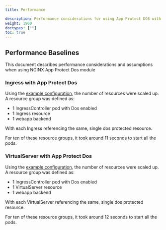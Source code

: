 ```yaml
---
title: Performance

description: Performance considerations for using App Protect DOS with Ingress Controller. 
weight: 1900
doctypes: [""]
toc: true
---
```


## Performance Baselines
This document describes performance considerations and assumptions when using NGINX App Protect Dos module

### Ingress with App Protect Dos

Using the [example configuration](https://github.com/nginxinc/kubernetes-ingress/tree/v2.0.3/examples/appprotect-dos), the number of resources were scaled up. 
A resource group was defined as: 

 * 1 IngressController pod with Dos enabled
 * 1 Ingress resource
 * 1 webapp backend

With each Ingress referencing the same, single dos protected resource.

For ten of these resource groups, it took around 11 seconds to start all the pods.

### VirtualServer with App Protect Dos

Using the [example configuration](https://github.com/nginxinc/kubernetes-ingress/tree/v2.0.3/examples/custom-resources/dos), the number of resources were scaled up.
A resource group was defined as:

* 1 IngressController pod with Dos enabled
* 1 VirtualServer resource
* 1 webapp backend

With each VirtualServer referencing the same, single dos protected resource.

For ten of these resource groups, it took around 12 seconds to start all the pods.


